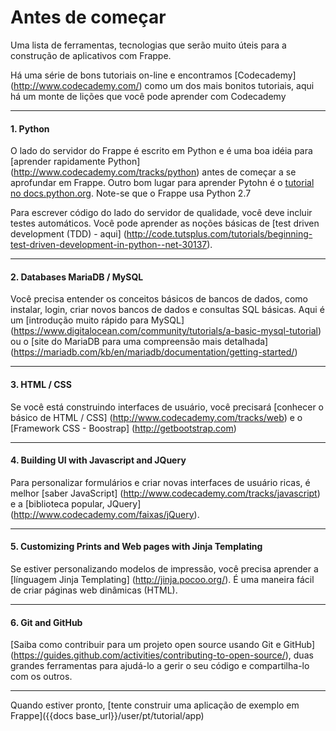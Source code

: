 # Antes de começar

<p class="lead">Uma lista de ferramentas, tecnologias que serão muito úteis para a construção de aplicativos com Frappe.</p>

Há uma série de bons tutoriais on-line e encontramos [Codecademy] (http://www.codecademy.com/) como um dos mais bonitos tutoriais, aqui há um monte de lições que você pode aprender com Codecademy

---

#### 1. Python

O lado do servidor do Frappe é escrito em Python e é uma boa idéia para [aprender rapidamente Python] (http://www.codecademy.com/tracks/python) antes de começar a se aprofundar em Frappe. Outro bom lugar para aprender Pytohn é o [tutorial no docs.python.org](https://docs.python.org/2.7/tutorial/index.html). Note-se que o Frappe usa Python 2.7

Para escrever código do lado do servidor de qualidade, você deve incluir testes automáticos. Você pode aprender as noções básicas de [test driven development (TDD) - aqui] (http://code.tutsplus.com/tutorials/beginning-test-driven-development-in-python--net-30137).

---

#### 2. Databases MariaDB / MySQL

Você precisa entender os conceitos básicos de bancos de dados, como instalar, login, criar novos bancos de dados e consultas SQL básicas. Aqui é um [introdução muito rápido para MySQL] (https://www.digitalocean.com/community/tutorials/a-basic-mysql-tutorial) ou o [site do MariaDB para uma compreensão mais detalhada] (https://mariadb.com/kb/en/mariadb/documentation/getting-started/)

---

#### 3. HTML / CSS

Se você está construindo interfaces de usuário, você precisará [conhecer o básico de HTML / CSS] (http://www.codecademy.com/tracks/web) e o [Framework CSS - Boostrap] (http://getbootstrap.com)

---

#### 4. Building UI with Javascript and JQuery

Para personalizar formulários e criar novas interfaces de usuário ricas, é melhor [saber JavaScript] (http://www.codecademy.com/tracks/javascript) e a [biblioteca popular, JQuery] (http://www.codecademy.com/faixas/jQuery).

---

#### 5. Customizing Prints and Web pages with Jinja Templating

Se estiver personalizando modelos de impressão, você precisa aprender a [línguagem Jinja Templating] (http://jinja.pocoo.org/). É uma maneira fácil de criar páginas web dinâmicas (HTML).

---

#### 6. Git and GitHub

[Saiba como contribuir para um projeto open source usando Git e GitHub] (https://guides.github.com/activities/contributing-to-open-source/), duas grandes ferramentas para ajudá-lo a gerir o seu código e compartilha-lo com os outros.

---

Quando estiver pronto, [tente construir uma aplicação de exemplo em Frappe]({{docs base_url}}/user/pt/tutorial/app)
